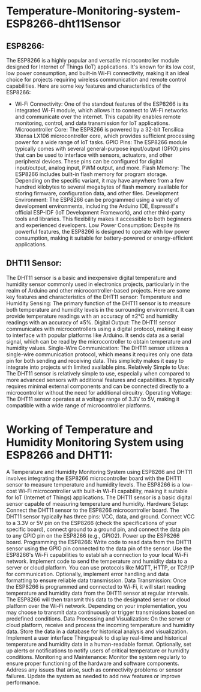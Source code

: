 # Temperature-Monitoring-system-ESP8266-dht11Sensor
## ESP8266:
The ESP8266 is a highly popular and versatile microcontroller module designed for Internet of Things (IoT) applications. It's known for its low cost, low power consumption, and built-in Wi-Fi connectivity, making it an ideal choice for projects requiring wireless communication and remote control capabilities. Here are some key features and characteristics of the ESP8266:
- Wi-Fi Connectivity: One of the standout features of the ESP8266 is its integrated Wi-Fi module, which allows it to connect to Wi-Fi networks and communicate over the internet. This capability enables remote monitoring, control, and data transmission for IoT applications.
Microcontroller Core: The ESP8266 is powered by a 32-bit Tensilica Xtensa LX106 microcontroller core, which provides sufficient processing power for a wide range of IoT tasks.
GPIO Pins: The ESP8266 module typically comes with several general-purpose input/output (GPIO) pins that can be used to interface with sensors, actuators, and other peripheral devices. These pins can be configured for digital input/output, analog input, PWM output, and more.
Flash Memory: The ESP8266 includes built-in flash memory for program storage. Depending on the specific variant, it may have anywhere from a few hundred kilobytes to several megabytes of flash memory available for storing firmware, configuration data, and other files.
Development Environment: The ESP8266 can be programmed using a variety of development environments, including the Arduino IDE, Espressif's official ESP-IDF (IoT Development Framework), and other third-party tools and libraries. This flexibility makes it accessible to both beginners and experienced developers.
Low Power Consumption: Despite its powerful features, the ESP8266 is designed to operate with low power consumption, making it suitable for battery-powered or energy-efficient applications.
## DHT11 Sensor:
The DHT11 sensor is a basic and inexpensive digital temperature and humidity sensor commonly used in electronics projects, particularly in the realm of Arduino and other microcontroller-based projects. Here are some key features and characteristics of the DHT11 sensor:
Temperature and Humidity Sensing: The primary function of the DHT11 sensor is to measure both temperature and humidity levels in the surrounding environment. It can provide temperature readings with an accuracy of ±2°C and humidity readings with an accuracy of ±5%.
Digital Output: The DHT11 sensor communicates with microcontrollers using a digital protocol, making it easy to interface with popular platforms like Arduino. It sends data as a serial signal, which can be read by the microcontroller to obtain temperature and humidity values.
Single-Wire Communication: The DHT11 sensor utilizes a single-wire communication protocol, which means it requires only one data pin for both sending and receiving data. This simplicity makes it easy to integrate into projects with limited available pins.
Relatively Simple to Use: The DHT11 sensor is relatively simple to use, especially when compared to more advanced sensors with additional features and capabilities. It typically requires minimal external components and can be connected directly to a microcontroller without the need for additional circuitry.
Operating Voltage: The DHT11 sensor operates at a voltage range of 3.3V to 5V, making it compatible with a wide range of microcontroller platforms.

# Working of Temperature and Humidity Monitoring System using ESP8266 and DHT11:

A Temperature and Humidity Monitoring System using ESP8266 and DHT11 involves integrating the ESP8266 microcontroller board with the DHT11 sensor to measure temperature and humidity levels. The ESP8266 is a low-cost Wi-Fi microcontroller with built-in Wi-Fi capability, making it suitable for IoT (Internet of Things) applications. The DHT11 sensor is a basic digital sensor capable of measuring temperature and humidity.
Hardware Setup:
Connect the DHT11 sensor to the ESP8266 microcontroller board. The DHT11 sensor typically has three pins: VCC, data, and ground. Connect VCC to a 3.3V or 5V pin on the ESP8266 (check the specifications of your specific board), connect ground to a ground pin, and connect the data pin to any GPIO pin on the ESP8266 (e.g., GPIO2).
Power up the ESP8266 board.
Programming the ESP8266:
Write code to read data from the DHT11 sensor using the GPIO pin connected to the data pin of the sensor.
Use the ESP8266's Wi-Fi capabilities to establish a connection to your local Wi-Fi network.
Implement code to send the temperature and humidity data to a server or cloud platform. You can use protocols like MQTT, HTTP, or TCP/IP for communication.
Optionally, implement error handling and data formatting to ensure reliable data transmission.
Data Transmission:
Once the ESP8266 is programmed and connected to Wi-Fi, it will start reading temperature and humidity data from the DHT11 sensor at regular intervals.
The ESP8266 will then transmit this data to the designated server or cloud platform over the Wi-Fi network.
Depending on your implementation, you may choose to transmit data continuously or trigger transmissions based on predefined conditions.
Data Processing and Visualization:
On the server or cloud platform, receive and process the incoming temperature and humidity data.
Store the data in a database for historical analysis and visualization.
Implement a user interface Thingspeak to display real-time and historical temperature and humidity data in a human-readable format.
Optionally, set up alerts or notifications to notify users of critical temperature or humidity conditions.
Monitoring and Maintenance:
Monitor the system regularly to ensure proper functioning of the hardware and software components.
Address any issues that arise, such as connectivity problems or sensor failures.
Update the system as needed to add new features or improve 
performance.
